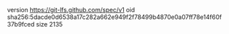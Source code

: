 version https://git-lfs.github.com/spec/v1
oid sha256:5dacde0d6538a17c282a662e949f2f78499b4870e0a07ff78e14f60f37b9fced
size 2135
